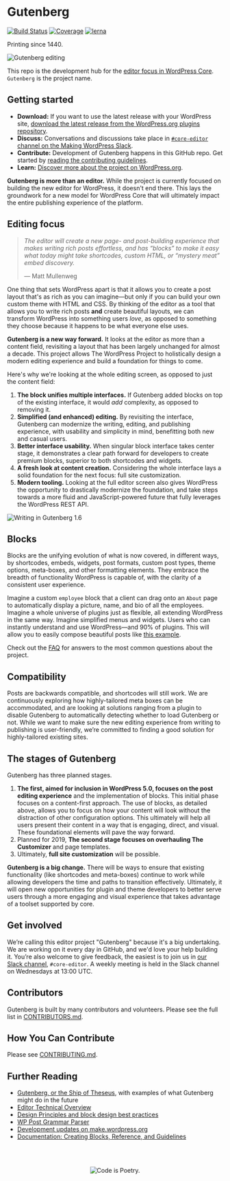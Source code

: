 # Gutenberg
[![Build Status](https://img.shields.io/travis/WordPress/gutenberg/master.svg)](https://travis-ci.org/WordPress/gutenberg)
[![Coverage](https://img.shields.io/codecov/c/github/WordPress/gutenberg/master.svg)](https://codecov.io/gh/WordPress/gutenberg)
[![lerna](https://img.shields.io/badge/maintained%20with-lerna-cc00ff.svg)](https://lernajs.io/)

Printing since 1440.

![Gutenberg editing](https://cldup.com/H0oKBfpidk.png)

This repo is the development hub for the <a href="https://make.wordpress.org/core/2017/01/04/focus-tech-and-design-leads/">editor focus in WordPress Core</a>. `Gutenberg` is the project name.

## Getting started
- **Download:** If you want to use the latest release with your WordPress site, <a href="https://wordpress.org/plugins/gutenberg/">download the latest release from the WordPress.org plugins repository</a>. 
- **Discuss:** Conversations and discussions take place in <a href="https://wordpress.slack.com/messages/C02QB2JS7">`#core-editor` channel on the Making WordPress Slack</a>.
- **Contribute:** Development of Gutenberg happens in this GitHub repo. Get started by <a href="https://github.com/WordPress/gutenberg/blob/master/CONTRIBUTING.md">reading the contributing guidelines</a>.
- **Learn:** <a href="https://wordpress.org/gutenberg/">Discover more about the project on WordPress.org</a>.

**Gutenberg is more than an editor.** While the project is currently focused on building the new editor for WordPress, it doesn't end there. This lays the groundwork for a new model for WordPress Core that will ultimately impact the entire publishing experience of the platform.

## Editing focus

> *The editor will create a new page- and post-building experience that makes writing rich posts effortless, and has “blocks” to make it easy what today might take shortcodes, custom HTML, or “mystery meat” embed discovery.*
>
> — Matt Mullenweg

One thing that sets WordPress apart is that it allows you to create a post layout that's as rich as you can imagine—but only if you can build your own custom theme with HTML and CSS. By thinking of the editor as a tool that allows you to write rich posts **and** create beautiful layouts, we can transform WordPress into something users _love_, as opposed to something they choose because it happens to be what everyone else uses.

**Gutenberg is a new way forward.** It looks at the editor as more than a content field, revisiting a layout that has been largely unchanged for almost a decade. This project allows The WordPress Project to holistically design a modern editing experience and build a foundation for things to come.

Here's why we're looking at the whole editing screen, as opposed to just the content field:

1. **The block unifies multiple interfaces.** If Gutenberg added blocks on top of the existing interface, it would _add_ complexity, as opposed to removing it.
2. **Simplified (and enhanced) editing.** By revisiting the interface, Gutenberg can modernize the writing, editing, and publishing experience, with usability and simplicity in mind, benefitting both new and casual users.
3. **Better interface usability.** When singular block interface takes center stage, it demonstrates a clear path forward for developers to create premium blocks, superior to both shortcodes and widgets.
4. **A fresh look at content creation.** Considering the whole interface lays a solid foundation for the next focus: full site customization.
5. **Modern tooling.** Looking at the full editor screen also gives WordPress the opportunity to drastically modernize the foundation, and take steps towards a more fluid and JavaScript-powered future that fully leverages the WordPress REST API.

![Writing in Gutenberg 1.6](https://make.wordpress.org/core/files/2017/10/gutenberg-typing-1_6.gif)

## Blocks

Blocks are the unifying evolution of what is now covered, in different ways, by shortcodes, embeds, widgets, post formats, custom post types, theme options, meta-boxes, and other formatting elements. They embrace the breadth of functionality WordPress is capable of, with the clarity of a consistent user experience.

Imagine a custom `employee` block that a client can drag onto an `About` page to automatically display a picture, name, and bio of all the employees. Imagine a whole universe of plugins just as flexible, all extending WordPress in the same way. Imagine simplified menus and widgets. Users who can instantly understand and use WordPress—and 90% of plugins. This will allow you to easily compose beautiful posts like <a href="http://moc.co/sandbox/example-post/">this example</a>.

Check out the <a href="https://github.com/WordPress/gutenberg/blob/master/docs/reference/faq.md">FAQ</a> for answers to the most common questions about the project.

## Compatibility

Posts are backwards compatible, and shortcodes will still work. We are continuously exploring how highly-tailored meta boxes can be accommodated, and are looking at solutions ranging from a plugin to disable Gutenberg to automatically detecting whether to load Gutenberg or not. While we want to make sure the new editing experience from writing to publishing is user-friendly, we’re committed to finding a good solution for highly-tailored existing sites.

## The stages of Gutenberg

Gutenberg has three planned stages.
1) **The first, aimed for inclusion in WordPress 5.0, focuses on the post editing experience** and the implementation of blocks. This initial phase focuses on a content-first approach. The use of blocks, as detailed above, allows you to focus on how your content will look without the distraction of other configuration options. This ultimately will help all users present their content in a way that is engaging, direct, and visual. These foundational elements will pave the way forward.
2) Planned for 2019, **The second stage focuses on overhauling The Customizer** and page templates.
3) Ultimately, **full site customization** will be possible.

**Gutenberg is a big change.** There will be ways to ensure that existing functionality (like shortcodes and meta-boxes) continue to work while allowing developers the time and paths to transition effectively. Ultimately, it will open new opportunities for plugin and theme developers to better serve users through a more engaging and visual experience that takes advantage of a toolset supported by core.

## Get involved

We’re calling this editor project "Gutenberg" because it's a big undertaking. We are working on it every day in GitHub, and we'd love your help building it. You’re also welcome to give feedback, the easiest is to join us in <a href="https://make.wordpress.org/chat/">our Slack channel</a>, `#core-editor`. A weekly meeting is held in the Slack channel on Wednesdays at 13:00 UTC.

## Contributors

Gutenberg is built by many contributors and volunteers. Please see the full list in <a href="https://github.com/WordPress/gutenberg/blob/master/CONTRIBUTORS.md">CONTRIBUTORS.md</a>.

## How You Can Contribute

Please see <a href="https://github.com/WordPress/gutenberg/blob/master/CONTRIBUTING.md">CONTRIBUTING.md</a>.

## Further Reading

- <a href="http://matiasventura.com/post/gutenberg-or-the-ship-of-theseus/">Gutenberg, or the Ship of Theseus</a>, with examples of what Gutenberg might do in the future
- <a href="https://make.wordpress.org/core/2017/01/17/editor-technical-overview/">Editor Technical Overview</a>
- <a href="https://wordpress.org/gutenberg/handbook/reference/design-principles/">Design Principles and block design best practices</a>
- <a href="https://github.com/Automattic/wp-post-grammar">WP Post Grammar Parser</a>
- <a href="https://make.wordpress.org/core/tag/gutenberg/">Development updates on make.wordpress.org</a>
- <a href="https://wordpress.org/gutenberg/handbook/">Documentation: Creating Blocks, Reference, and Guidelines</a>

<br/><br/><p align="center"><img src="https://s.w.org/style/images/codeispoetry.png?1" alt="Code is Poetry." /></p>
